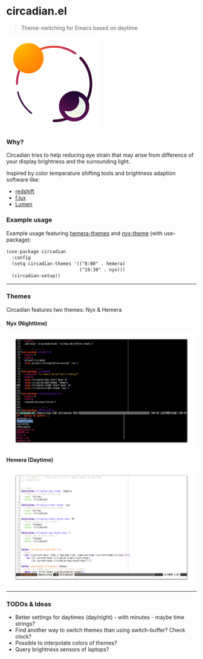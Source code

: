 # circadian.el
> Theme-switching for Emacs based on daytime

![Logo Circadian](logo.png)

### Why?
Circadian tries to help reducing eye strain that may arise
from difference of your display brightness and the
surrounding light.

Inspired by color temperature shifting tools and brightness
adaption software like:
- [redshift](https://wiki.archlinux.org/index.php/Redshift)
- [f.lux](https://justgetflux.com/news/pages/mac/)
- [Lumen](https://github.com/anishathalye/lumen)

### Example usage
Example usage featuring [hemera-themes](https://github.com/GuidoSchmidt/emacs-hemera-theme)
and [nyx-theme](https://github.com/GuidoSchmidt/emacs-nyx-theme) (with use-package):

```elisp
(use-package circadian
  :config
  (setq circadian-themes '(("8:00" . hemera)
                           ("19:30" . nyx)))
  (circadian-setup))
```

---

### Themes
Circadian features two themes: Nyx & Hemera

#### Nyx (Nighttime)
![Nyx Theme](./themes/preview/nyx.png)

#### Hemera (Daytime)
![Hemera Theme](./themes/preview/hemera.png)

---

### TODOs & Ideas
- Better settings for daytimes (day/night) - with minutes - maybe time strings?
- Find another way to switch themes than using switch-buffer? Check clock?
- Possible to interpolate colors of themes?
- Query brightness sensors of laptops?
